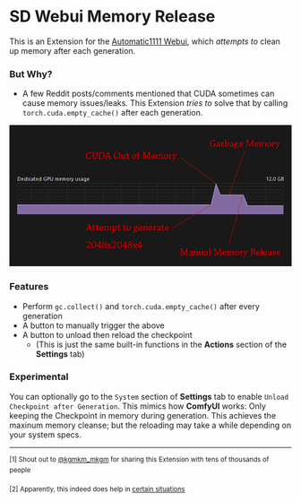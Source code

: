# SD Webui Memory Release
This is an Extension for the [Automatic1111 Webui](https://github.com/AUTOMATIC1111/stable-diffusion-webui), which *attempts to* clean up memory after each generation.

### But Why?
- A few Reddit posts/comments mentioned that CUDA sometimes can cause memory issues/leaks. 
This Extension *tries to* solve that by calling `torch.cuda.empty_cache()` after each generation.

<p align="center">
<img src="Sample.jpg" width=768>
</p>

### Features
- Perform `gc.collect()` and `torch.cuda.empty_cache()` after every generation
- A button to manually trigger the above
- A button to unload then reload the checkpoint
    - (This is just the same built-in functions in the **Actions** section of the **Settings** tab)

### Experimental
You can optionally go to the `System` section of **Settings** tab to enable `Unload Checkpoint after Generation`.
This mimics how **ComfyUI** works: Only keeping the Checkpoint in memory during generation. 
This achieves the maxinum memory cleanse; but the reloading may take a while depending on your system specs.

<hr>

<sup>[1] Shout out to [@kgmkm_mkgm](https://twitter.com/kgmkm_mkgm/status/1658760768958140418) for sharing this Extension with tens of thousands of people </sup>

<sup>[2] Apparently, this indeed does help in [certain situations](https://github.com/Haoming02/sd-webui-memory-release/issues/3) </sup>
